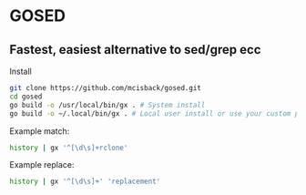# GOSED

## Fastest, easiest alternative to sed/grep ecc

Install
```bash
git clone https://github.com/mcisback/gosed.git
cd gosed
go build -o /usr/local/bin/gx . # System install
go build -o ~/.local/bin/gx . # Local user install or use your custom path
```

Example match:
```bash
history | gx '^[\d\s]+rclone'
```

Example replace:
```bash
history | gx '^[\d\s]+' 'replacement'
```